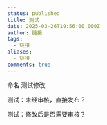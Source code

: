 ```yaml
---
status: published
title: 测试
date: 2025-03-26T19:56:00.000Z
author: 链接
tags:
  - 链接
aliases:
  - 链接
comments: true
---
```

命名 测试修改

测试：未经审核，直接发布？



测试：修改后是否需要审核？
